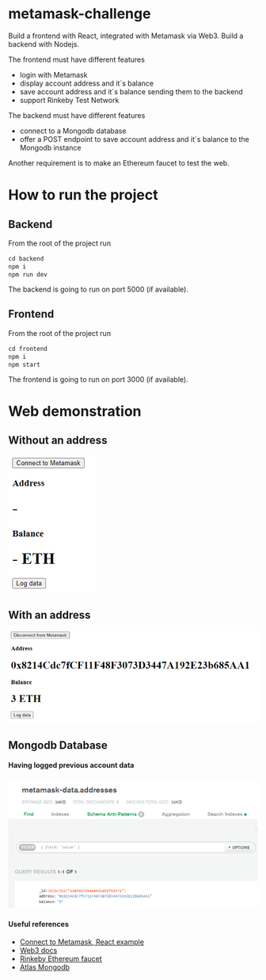 # metamask-challenge

Build a frontend with React, integrated with Metamask via Web3.
Build a backend with Nodejs.

The frontend must have different features
- login with Metamask
- display account address and it´s balance
- save account address and it´s balance sending them to the backend
- support Rinkeby Test Network

The backend must have different features
- connect to a Mongodb database
- offer a POST endpoint to save account address and it´s balance to the Mongodb instance

Another requirement is to make an Ethereum faucet to test the web.

# How to run the project
## Backend
From the root of the project run
```
cd backend
npm i
npm run dev
```
The backend is going to run on port 5000 (if available).

## Frontend
From the root of the project run
```
cd frontend
npm i
npm start
```
The frontend is going to run on port 3000 (if available).

# Web demonstration
## Without an address
![No address](/demonstration/no_address.PNG)

## With an address
![With address](/demonstration/with_address.PNG)

## Mongodb Database
#### Having logged previous account data
![Atlas Mongodb](/demonstration/mongodb.PNG)


#### Useful references
- [Connect to Metamask, React example](https://medium.com/coinmonks/web3-react-connect-users-to-metamask-or-any-wallet-from-your-frontend-241fd538ed39)
- [Web3 docs](https://web3js.readthedocs.io/en/v1.2.9/index.html)
- [Rinkeby Ethereum faucet](https://faucet.rinkeby.io/)
- [Atlas Mongodb](https://www.mongodb.com/atlas/database)
